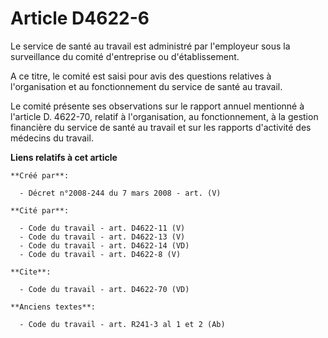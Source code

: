 # Article D4622-6

Le service de santé au travail est administré par l'employeur sous la surveillance du comité d'entreprise ou
d'établissement. 

A ce titre, le comité est saisi pour avis des questions relatives à l'organisation et au fonctionnement du service de santé
au travail. 

Le comité présente ses observations sur le rapport annuel mentionné à l'article D. 4622-70, relatif à l'organisation, au
fonctionnement, à la gestion financière du service de santé au travail et sur les rapports d'activité des médecins du
travail.

**Liens relatifs à cet article**

	**Créé par**:

	  - Décret n°2008-244 du 7 mars 2008 - art. (V)

	**Cité par**:

	  - Code du travail - art. D4622-11 (V)
	  - Code du travail - art. D4622-13 (V)
	  - Code du travail - art. D4622-14 (VD)
	  - Code du travail - art. D4622-8 (V)

	**Cite**:

	  - Code du travail - art. D4622-70 (VD)

	**Anciens textes**:

	  - Code du travail - art. R241-3 al 1 et 2 (Ab)
